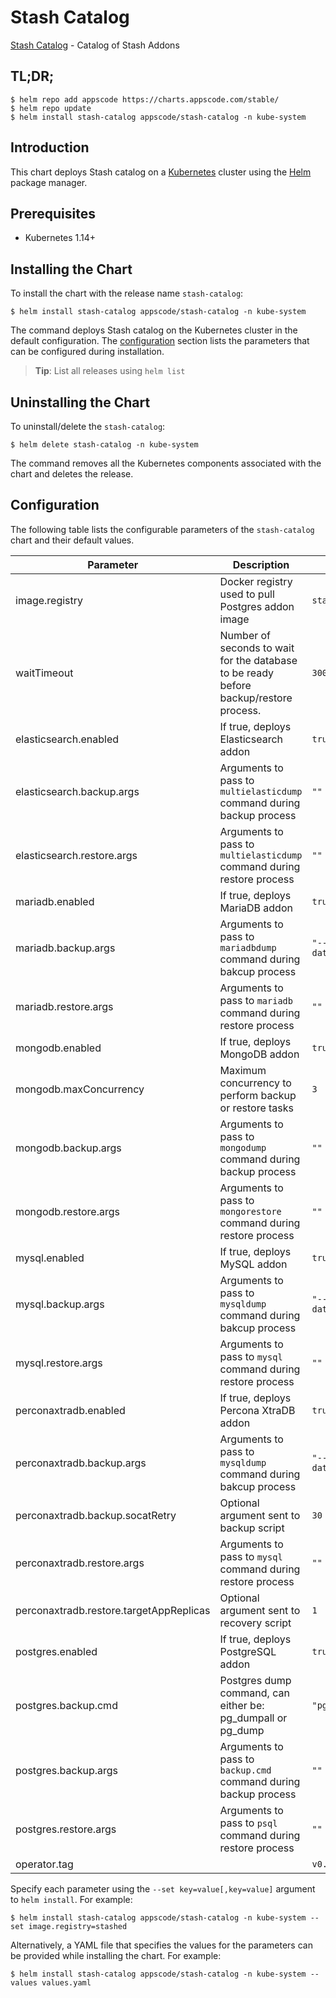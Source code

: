 # Stash Catalog

[Stash Catalog](https://github.com/stashed) - Catalog of Stash Addons

## TL;DR;

```console
$ helm repo add appscode https://charts.appscode.com/stable/
$ helm repo update
$ helm install stash-catalog appscode/stash-catalog -n kube-system
```

## Introduction

This chart deploys Stash catalog on a [Kubernetes](http://kubernetes.io) cluster using the [Helm](https://helm.sh) package manager.

## Prerequisites

- Kubernetes 1.14+

## Installing the Chart

To install the chart with the release name `stash-catalog`:

```console
$ helm install stash-catalog appscode/stash-catalog -n kube-system
```

The command deploys Stash catalog on the Kubernetes cluster in the default configuration. The [configuration](#configuration) section lists the parameters that can be configured during installation.

> **Tip**: List all releases using `helm list`

## Uninstalling the Chart

To uninstall/delete the `stash-catalog`:

```console
$ helm delete stash-catalog -n kube-system
```

The command removes all the Kubernetes components associated with the chart and deletes the release.

## Configuration

The following table lists the configurable parameters of the `stash-catalog` chart and their default values.

|                Parameter                |                                      Description                                      |       Default       |
|-----------------------------------------|---------------------------------------------------------------------------------------|---------------------|
| image.registry                          | Docker registry used to pull Postgres addon image                                     | `stashed`           |
| waitTimeout                             | Number of seconds to wait for the database to be ready before backup/restore process. | `300`               |
| elasticsearch.enabled                   | If true, deploys Elasticsearch addon                                                  | `true`              |
| elasticsearch.backup.args               | Arguments to pass to `multielasticdump` command  during backup process                | `""`                |
| elasticsearch.restore.args              | Arguments to pass to `multielasticdump` command during restore process                | `""`                |
| mariadb.enabled                         | If true, deploys MariaDB addon                                                        | `true`              |
| mariadb.backup.args                     | Arguments to pass to `mariadbdump` command  during bakcup process                     | `"--all-databases"` |
| mariadb.restore.args                    | Arguments to pass to `mariadb` command during restore process                         | `""`                |
| mongodb.enabled                         | If true, deploys MongoDB addon                                                        | `true`              |
| mongodb.maxConcurrency                  | Maximum concurrency to perform backup or restore tasks                                | `3`                 |
| mongodb.backup.args                     | Arguments to pass to `mongodump` command during backup process                        | `""`                |
| mongodb.restore.args                    | Arguments to pass to `mongorestore` command during restore process                    | `""`                |
| mysql.enabled                           | If true, deploys MySQL addon                                                          | `true`              |
| mysql.backup.args                       | Arguments to pass to `mysqldump` command  during bakcup process                       | `"--all-databases"` |
| mysql.restore.args                      | Arguments to pass to `mysql` command during restore process                           | `""`                |
| perconaxtradb.enabled                   | If true, deploys Percona XtraDB addon                                                 | `true`              |
| perconaxtradb.backup.args               | Arguments to pass to `mysqldump` command  during bakcup process                       | `"--all-databases"` |
| perconaxtradb.backup.socatRetry         | Optional argument sent to backup script                                               | `30`                |
| perconaxtradb.restore.args              | Arguments to pass to `mysql` command during restore process                           | `""`                |
| perconaxtradb.restore.targetAppReplicas | Optional argument sent to recovery script                                             | `1`                 |
| postgres.enabled                        | If true, deploys PostgreSQL addon                                                     | `true`              |
| postgres.backup.cmd                     | Postgres dump command, can either be: pg_dumpall  or pg_dump                          | `"pg_dumpall"`      |
| postgres.backup.args                    | Arguments to pass to `backup.cmd` command during backup process                       | `""`                |
| postgres.restore.args                   | Arguments to pass to `psql` command during restore process                            | `""`                |
| operator.tag                            |                                                                                       | `v0.12.0`           |


Specify each parameter using the `--set key=value[,key=value]` argument to `helm install`. For example:

```console
$ helm install stash-catalog appscode/stash-catalog -n kube-system --set image.registry=stashed
```

Alternatively, a YAML file that specifies the values for the parameters can be provided while
installing the chart. For example:

```console
$ helm install stash-catalog appscode/stash-catalog -n kube-system --values values.yaml
```
